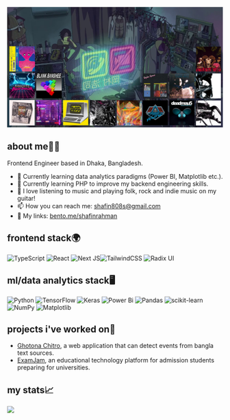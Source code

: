 <img src="cover.jpg"/>

## about me👨‍💻

<div>

<p>Frontend Engineer based in Dhaka, Bangladesh. </p>
<ul>
  <li>🔭 Currently learning data analytics paradigms (Power BI, Matplotlib etc.).
  <li>🌱 Currently learning PHP to improve my backend engineering skills.</li>
  <li>🎸 I love listening to music and playing folk, rock and indie music on my guitar!</li>
  <li>📫 How you can reach me: <a href="mailto:shafin808s@gmail.com">shafin808s@gmail.com</a></li>
  <li>📄 My links: <a href="https://bento.me/shafinrahman">bento.me/shafinrahman</a></li>
</ul>
</div>

## frontend stack🌍

![TypeScript](https://img.shields.io/badge/typescript-%23007ACC.svg?style=for-the-badge&logo=typescript&logoColor=white)
![React](https://img.shields.io/badge/react-%2320232a.svg?style=for-the-badge&logo=react&logoColor=%2361DAFB) ![Next JS](https://img.shields.io/badge/Next-black?style=for-the-badge&logo=next.js&logoColor=white)![TailwindCSS](https://img.shields.io/badge/tailwindcss-%2338B2AC.svg?style=for-the-badge&logo=tailwind-css&logoColor=white) ![Radix UI](https://img.shields.io/badge/radix%20ui-161618.svg?style=for-the-badge&logo=radix-ui&logoColor=white)

## ml/data analytics stack🖥️

![Python](https://img.shields.io/badge/python-3670A0?style=for-the-badge&logo=python&logoColor=ffdd54) ![TensorFlow](https://img.shields.io/badge/TensorFlow-%23FF6F00.svg?style=for-the-badge&logo=TensorFlow&logoColor=white) ![Keras](https://img.shields.io/badge/Keras-%23D00000.svg?style=for-the-badge&logo=Keras&logoColor=white) ![Power Bi](https://img.shields.io/badge/power_bi-F2C811?style=for-the-badge&logo=powerbi&logoColor=black) ![Pandas](https://img.shields.io/badge/pandas-%23150458.svg?style=for-the-badge&logo=pandas&logoColor=white) ![scikit-learn](https://img.shields.io/badge/scikit--learn-%23F7931E.svg?style=for-the-badge&logo=scikit-learn&logoColor=white) ![NumPy](https://img.shields.io/badge/numpy-%23013243.svg?style=for-the-badge&logo=numpy&logoColor=white) ![Matplotlib](https://img.shields.io/badge/Matplotlib-%23ffffff.svg?style=for-the-badge&logo=Matplotlib&logoColor=black)

## projects i've worked on💽

<ul>
  <li><a href="https://github.com/shafin-r/ghotona-chitro">Ghotona Chitro</a>, a web application that can detect events from bangla text sources.</li>
  <li><a href="https://github.com/shafin-r/examjam">ExamJam</a>, an educational technology platform for admission students preparing for universities.</li>
</ul>

## my stats📈

![](http://github-profile-summary-cards.vercel.app/api/cards/profile-details?username=shafin-r&theme=ayu_mirage)
